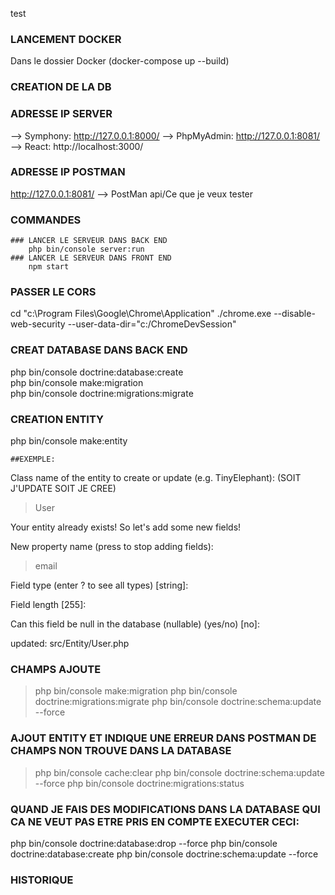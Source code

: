 test
### LANCEMENT DOCKER

Dans le dossier Docker (docker-compose up --build)

### CREATION DE LA DB

### ADRESSE IP SERVER
--> Symphony: http://127.0.0.1:8000/
--> PhpMyAdmin: http://127.0.0.1:8081/
--> React: http://localhost:3000/ 

### ADRESSE IP POSTMAN
http://127.0.0.1:8081/ --> PostMan api/Ce que je veux tester

### COMMANDES
    ### LANCER LE SERVEUR DANS BACK END
        php bin/console server:run
    ### LANCER LE SERVEUR DANS FRONT END
        npm start

### PASSER LE CORS
cd "c:\Program Files\Google\Chrome\Application"
./chrome.exe --disable-web-security --user-data-dir="c:/ChromeDevSession"


### CREAT DATABASE DANS BACK END
php bin/console doctrine:database:create   
php bin/console make:migration     
php bin/console doctrine:migrations:migrate    



### CREATION ENTITY

php bin/console make:entity

    ##EXEMPLE:

Class name of the entity to create or update (e.g. TinyElephant): (SOIT J'UPDATE SOIT JE CREE)
> User

Your entity already exists! So let's add some new fields!

New property name (press <return> to stop adding fields):
> email

Field type (enter ? to see all types) [string]:
>

Field length [255]:
>

Can this field be null in the database (nullable) (yes/no) [no]:
>

updated: src/Entity/User.php

### CHAMPS AJOUTE

> php bin/console make:migration
> php bin/console doctrine:migrations:migrate
> php bin/console doctrine:schema:update --force


### AJOUT ENTITY ET INDIQUE UNE ERREUR DANS POSTMAN DE CHAMPS NON TROUVE DANS LA DATABASE

> php bin/console cache:clear
> php bin/console doctrine:schema:update --force
> php bin/console doctrine:migrations:status

### QUAND JE FAIS DES MODIFICATIONS DANS LA DATABASE QUI CA NE VEUT PAS ETRE PRIS EN COMPTE EXECUTER CECI:

php bin/console doctrine:database:drop --force
php bin/console doctrine:database:create
php bin/console doctrine:schema:update --force




### HISTORIQUE
